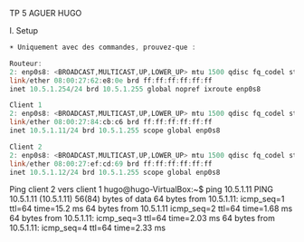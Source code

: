 TP 5 AGUER HUGO

I. Setup
```powershell
☀️ Uniquement avec des commandes, prouvez-que :
```
```powershell
Routeur:
2: enp0s8: <BROADCAST,MULTICAST,UP,LOWER_UP> mtu 1500 qdisc fq_codel state UP group default qlen 1000
link/ether 08:00:27:62:e8:0e brd ff:ff:ff:ff:ff:ff
inet 10.5.1.254/24 brd 10.5.1.255 global nopref ixroute enp0s8
```
```powershell
Client 1
2: enp0s8: <BROADCAST,MULTICAST,UP,LOWER_UP> mtu 1500 qdisc fq_codel state UP group default qlen 1000
link/ether 08:00:27:84:cb:c6 brd ff:ff:ff:ff:ff:ff
inet 10.5.1.11/24 brd 10.5.1.255 scope global enp0s8
```
```powershell
Client 2
2: enp0s8: <BROADCAST,MULTICAST,UP,LOWER_UP> mtu 1500 qdisc fq_codel state UP group default qlen 1000
link/ether 08:00:27:ef:cd:69 brd ff:ff:ff:ff:ff:ff
inet 10.5.1.12/24 brd 10.5.1.255 scope global enp0s8
```
Ping client 2 vers client 1
hugo@hugo-VirtualBox:~$ ping 10.5.1.11
PING 10.5.1.11 (10.5.1.11) 56(84) bytes of data
64 bytes from 10.5.1.11: icmp_seq=1 ttl=64 time=15.2 ms
64 bytes from 10.5.1.11 icmp_seq=2 ttl=64 time=1.68 ms
64 bytes from 10.5.1.11: icmp_seq=3 ttl=64 time=2.03 ms
64 bytes from 10.5.1.11: icmp_seq=4 ttl=64 time=2.33 ms
```
